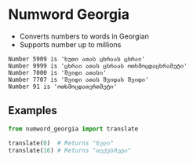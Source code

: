 # Numword Georgia

* Converts numbers to words in Georgian
* Supports number up to millions

```text
Number 5909 is 'ხუთი ათას ცხრაას ცხრაი'
Number 9999 is 'ცხრაი ათას ცხრაას ოთხმოცდაცხრამეტი'
Number 7000 is 'შვიდი ათასი'
Number 7707 is 'შვიდი ათას შვიდას შვიდი'
Number 91 is 'ოთხმოცდათერთმეტი'
```

## Examples

```python
from numword_georgia import translate

translate(0)  # Returns "ნული"
translate(16) # Returns "თექვსმეტი"
```
